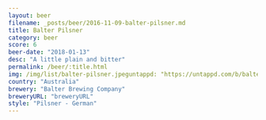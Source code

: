 ```yaml
---
layout: beer
filename: _posts/beer/2016-11-09-balter-pilsner.md
title: Balter Pilsner
category: beer
score: 6
beer-date: "2018-01-13"
desc: "A little plain and bitter"
permalink: /beer/:title.html
img: /img/list/balter-pilsner.jpeguntappd: "https://untappd.com/b/balter-brewing-company-pilsner/1905538"
country: "Australia"
brewery: "Balter Brewing Company"
breweryURL: "breweryURL"
style: "Pilsner - German"
---
```

